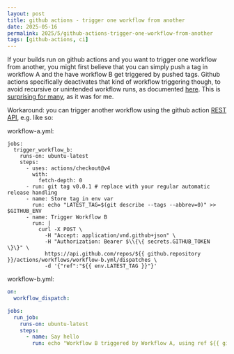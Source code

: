 ```yaml
---
layout: post
title: github actions - trigger one workflow from another
date: 2025-05-16
permalink: 2025/5/github-actions-trigger-one-workflow-from-another
tags: [github-actions, ci]
---
```


If your builds run on github actions and you want to trigger one workflow from another, you might first believe that you can simply push a tag in workflow A and the have workflow B get triggered by pushed tags. Github actions specifically deactivates that kind of workflow triggering though, to avoid recursive or unintended workflow runs, as documented [here](https://docs.github.com/en/actions/writing-workflows/choosing-when-your-workflow-runs/triggering-a-workflow#triggering-a-workflow-from-a-workflow). This is [surprising for many](https://github.com/orgs/community/discussions/27028), as it was for me. 

Workaround: you can trigger another workflow using the github action [REST API](https://docs.github.com/en/rest/actions/workflows?apiVersion=2022-11-28#create-a-workflow-dispatch-event), e.g. like so:

workflow-a.yml:
```
jobs:
  trigger_workflow_b:
    runs-on: ubuntu-latest
    steps:
      - uses: actions/checkout@v4
        with:
          fetch-depth: 0
      - run: git tag v0.0.1 # replace with your regular automatic release handling
      - name: Store tag in env var
        run: echo "LATEST_TAG=$(git describe --tags --abbrev=0)" >> $GITHUB_ENV
      - name: Trigger Workflow B
        run: |
          curl -X POST \
            -H "Accept: application/vnd.github+json" \
            -H "Authorization: Bearer $\\{\{ secrets.GITHUB_TOKEN \}\}" \
            https://api.github.com/repos/${{ github.repository }}/actions/workflows/workflow-b.yml/dispatches \
            -d '{"ref":"${{ env.LATEST_TAG }}"}'
```

workflow-b.yml:
```yaml
on:
  workflow_dispatch:

jobs:
  run_job:
    runs-on: ubuntu-latest
    steps:
      - name: Say hello
        run: echo "Workflow B triggered by Workflow A, using ref ${{ github.ref_name }}"
```
